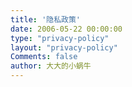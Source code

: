 ```yaml
---
title: '隐私政策'
date: 2006-05-22 00:00:00
type: "privacy-policy"
layout: "privacy-policy"
Comments: false
author: 大大的小蜗牛
---
```

